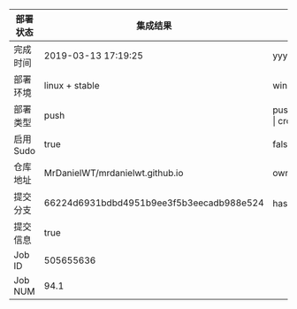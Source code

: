 部署状态 | 集成结果 | 参考值
---|---|---
完成时间 | 2019-03-13 17:19:25 | yyyy-mm-dd hh:mm:ss
部署环境 | linux + stable | window \| linux + stable
部署类型 | push | push \| pull_request \| api \| cron
启用Sudo | true | false \| true
仓库地址 | MrDanielWT/mrdanielwt.github.io | owner_name/repo_name
提交分支 | 66224d6931bdbd4951b9ee3f5b3eecadb988e524 | hash 16位
提交信息 | true |
Job ID   | 505655636 |
Job NUM  | 94.1 |
